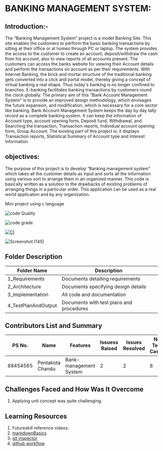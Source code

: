 
# BANKING MANAGEMENT SYSTEM:

## Introduction:-

The “Banking Management System” project is a model Banking Site. This site enables the customers to perform the basic banking transactions by sitting at their office or at homes through PC or laptop. The system provides the access to the customer to create an account, deposit/withdraw the cash from his account, also to view reports of all accounts present. The customers can access the banks website for viewing their Account details and perform the transactions on account as per their requirements. With Internet Banking, the brick and mortar structure of the traditional banking gets converted into a click and portal model, thereby giving a concept of virtual banking a real shape. Thus today's banking is no longer confined to branches. E-banking facilitates banking transactions by customers round the clock globally. The primary aim of this “Bank Account Management System” is to provide an improved design methodology, which envisages the future expansion, and modification, which is necessary for a core sector like banking.
Bank Account Management System keeps the day by day tally record as a complete banking system. It can keep the information of Account type, account opening form, Deposit fund, Withdrawal, and Searching the transaction, Transaction reports, Individual account opening form, Group Account. The existing part of this project is; it displays Transaction reports, Statistical Summary of Account type and Interest Information


 ## objectives:
The purpose of this project is to develop “Banking management system” which takes all the customer details as input and sorts all the information using various sort to arrange them in an organized manner. This code is basically written as a solution to the drawbacks of existing problems of arranging things in a particular order. This application can be used as a real world application and by any organization.


Mini project using c language

![code Quality](https://api.codiga.io/project/31376/score/svg)

![code grade](https://api.codiga.io/project/31376/status/svg)

[![CI](https://github.com/chandupentakota/M1_projectgoal_Banking_Management_System_Util/actions/workflows/main.yml/badge.svg)](https://github.com/chandupentakota/M1_projectgoal_Banking_Management_System_Util/actions/workflows/main.yml)

![Screenshot (145)](https://user-images.githubusercontent.com/98889278/154532685-1547a33b-1fe5-4f60-8d32-5081355efe6b.png)












## Folder	Description
 Folder Name | Description
 ------------|---------------------------
1_Requirements|	Documents detailing requirements|
2_Architecture	|Documents specifying design details
3_Implementation	|All code and documentation
4_TestPlanAndOutput|	Documents with test plans and procedures



## Contributors List and Summary

PS No. |  Name   |    Features    | Issuess Raised |Issues Resolved|No Test Cases|Test Case Pass
-------|---------|----------------|----------------|---------------|-------------|--------------
88454565| Pentakota Chandu  | Bank-management System    | 2    | 2   | 8  | 8    
     

## Challenges Faced and How Was It Overcome

1. Applying unit concept was quite challenging.


## Learning Resources
1. Futureskill reference videos.
2. [markdownBasics](https://guides.github.com/features/mastering-markdown/)
3. [git inspector](https://github.com/ejwa/gitinspector.git)
4. [github workflow](https://docs.github.com/en/actions/learn-github-action)
